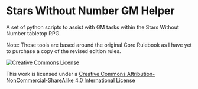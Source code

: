 # Stars Without Number GM Helper

A set of python scripts to assist with GM tasks within the Stars Without Number tabletop RPG.

Note: These tools are based around the original Core Rulebook as I have yet to purchase a copy of the revised edition rules.

[![Creative Commons License](https://i.creativecommons.org/l/by-nc-sa/4.0/88x31.png)](http://creativecommons.org/licenses/by-nc-sa/4.0/")

This work is licensed under a [Creative Commons Attribution-NonCommercial-ShareAlike 4.0 International License](http://creativecommons.org/licenses/by-nc-sa/4.0/)
